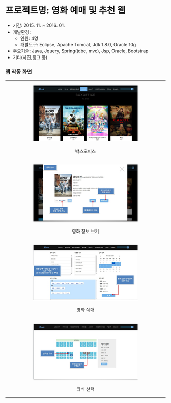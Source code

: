 # 프로젝트명: 영화 예매 및 추천 웹

- 기간: 2015. 11. ~ 2016. 01.
- 개발환경: 
   - 인원: 4명
   - 개발도구: Eclipse, Apache Tomcat, Jdk 1.8.0, Oracle 10g
- 주요기술: Java, Jquery, Spring(jdbc, mvc), Jsp, Oracle, Bootstrap
- 기타(사진,링크 등) 

### 앱 작동 화면

<table width="80%">
   <tr>
      <td align="middle">
<figure>
    <img src="./uploadFiles/1.jpg" width="80%"><br>
    <figcaption>박스오피스 </figcaption>
</figure>
      </td>
   </tr>
   <tr>
      <td align="middle">
<figure>
    <img src="./uploadFiles/2.jpg" width="80%"><br>
    <figcaption>영화 정보 보기</figcaption>
</figure>
      </td>
   </tr>
   <tr>
      <td align="middle">
<figure>
    <img src="./uploadFiles/3.jpg" width="80%"><br>
    <figcaption>영화 예매</figcaption>
</figure>
      </td>
   </tr>
   <tr>
      <td align="middle">
<figure>
    <img src="./uploadFiles/4.jpg" width="80%"><br>
    <figcaption>좌석 선택</figcaption>
</figure>
      </td>
   </tr>
</table>
